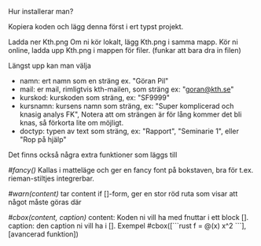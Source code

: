 Hur installerar man?

Kopiera koden och lägg denna först i ert typst projekt.

Ladda ner Kth.png
Om ni kör lokalt, lägg Kth.png i samma mapp.
Kör ni online, ladda upp Kth.png i mappen för filer. (funkar att bara dra in filen)

Längst upp kan man välja
- namn: ert namn som en sträng ex. "Göran Pil"
- mail: er mail, rimligtvis kth-mailen, som sträng ex: "goran@kth.se"
- kurskod: kurskoden som sträng, ex: "SF9999"
- kursnamn: kursens namn som sträng, ex: "Super komplicerad och knasig analys FK", Notera att om strängen är för lång kommer det bli knas, så förkorta lite om möjligt.
- doctyp: typen av text som sträng, ex: "Rapport", "Seminarie 1", eller "Rop på hjälp"

Det finns också några extra funktioner som läggs till

*#fancy()*
Kallas i matteläge och ger en fancy font på bokstaven, bra för t.ex. rieman-stiltjes integrerbar.

*#warn(content)*
tar content if []-form, ger en stor röd ruta som visar att något måste göras där

*#cbox(content, caption)*
content: Koden ni vill ha med fnuttar i ett block [].
caption: den caption ni vill ha i [].
Exempel #cbox([\```rust f = @(x) x^2 \```], [avancerad funktion])
